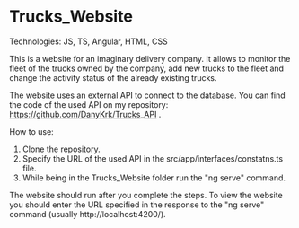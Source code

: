 # Trucks_Website
Technologies: JS, TS, Angular, HTML, CSS

This is a website for an imaginary delivery company. It allows to monitor the fleet of the trucks owned by the company, add new trucks to the fleet and change the activity status of the already existing trucks.

The website uses an external API to connect to the database. You can find the code of the used API on my repository: https://github.com/DanyKrk/Trucks_API .

How to use:
1. Clone the repository.
2. Specify the URL of the used API in the src/app/interfaces/constatns.ts file.
3. While being in the Trucks_Website folder run the "ng serve" command.

The website should run after you complete the steps. To view the website you should enter the URL specified in the response to the "ng serve" command (usually http://localhost:4200/).